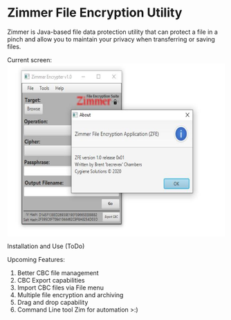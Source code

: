# Zimmer File Encryption Utility

Zimmer is Java-based file data protection utility that can protect a file in a pinch and allow you to maintain your privacy when transferring or saving files.  

Current screen:
<img align="center" src="https://github.com/becrevex/Zimmer/blob/master/zfe2.JPG" width="625" height="400" />

Installation and Use (ToDo)

Upcoming Features:
   1) Better CBC file management
   2) CBC Export capabilities
   3) Import CBC files via File menu
   4) Multiple file encryption and archiving
   5) Drag and drop capability
   6) Command Line tool Zim for automation >:)

